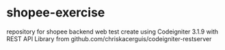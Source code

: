 # shopee-exercise
repository for shopee backend web test
create using Codeigniter 3.1.9 with REST API Library from github.com/chriskacerguis/codeigniter-restserver
